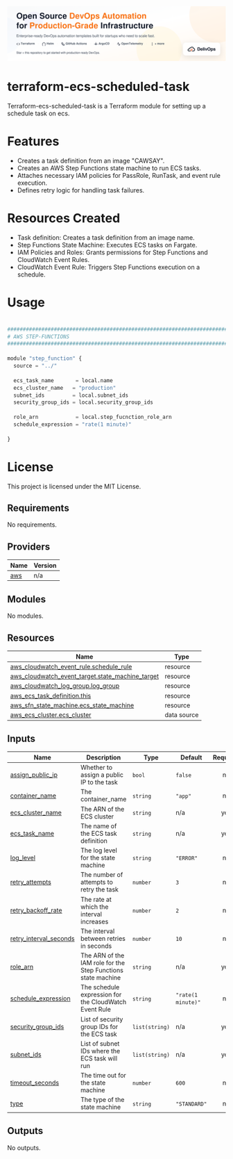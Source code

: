 [![DelivOps banner](https://raw.githubusercontent.com/delivops/.github/main/images/banner.png?raw=true)](https://delivops.com)

# terraform-ecs-scheduled-task

Terraform-ecs-scheduled-task is a Terraform module for setting up a schedule task on ecs.

# Features

- Creates a task definition from an image "CAWSAY".
- Creates an AWS Step Functions state machine to run ECS tasks.
- Attaches necessary IAM policies for PassRole, RunTask, and event rule execution.
- Defines retry logic for handling task failures.

# Resources Created

- Task definition: Creates a task definition from an image name.
- Step Functions State Machine: Executes ECS tasks on Fargate.
- IAM Policies and Roles: Grants permissions for Step Functions and CloudWatch Event Rules.
- CloudWatch Event Rule: Triggers Step Functions execution on a schedule.

# Usage

```python

################################################################################
# AWS STEP-FUNCTIONS
################################################################################

module "step_function" {
  source = "../"

  ecs_task_name       = local.name
  ecs_cluster_name   = "production"
  subnet_ids         = local.subnet_ids
  security_group_ids = local.security_group_ids

  role_arn            = local.step_fucnction_role_arn
  schedule_expression = "rate(1 minute)"

}

```

# License

This project is licensed under the MIT License.

<!-- BEGIN_TF_DOCS -->
## Requirements

No requirements.

## Providers

| Name | Version |
|------|---------|
| <a name="provider_aws"></a> [aws](#provider\_aws) | n/a |

## Modules

No modules.

## Resources

| Name | Type |
|------|------|
| [aws_cloudwatch_event_rule.schedule_rule](https://registry.terraform.io/providers/hashicorp/aws/latest/docs/resources/cloudwatch_event_rule) | resource |
| [aws_cloudwatch_event_target.state_machine_target](https://registry.terraform.io/providers/hashicorp/aws/latest/docs/resources/cloudwatch_event_target) | resource |
| [aws_cloudwatch_log_group.log_group](https://registry.terraform.io/providers/hashicorp/aws/latest/docs/resources/cloudwatch_log_group) | resource |
| [aws_ecs_task_definition.this](https://registry.terraform.io/providers/hashicorp/aws/latest/docs/resources/ecs_task_definition) | resource |
| [aws_sfn_state_machine.ecs_state_machine](https://registry.terraform.io/providers/hashicorp/aws/latest/docs/resources/sfn_state_machine) | resource |
| [aws_ecs_cluster.ecs_cluster](https://registry.terraform.io/providers/hashicorp/aws/latest/docs/data-sources/ecs_cluster) | data source |

## Inputs

| Name | Description | Type | Default | Required |
|------|-------------|------|---------|:--------:|
| <a name="input_assign_public_ip"></a> [assign\_public\_ip](#input\_assign\_public\_ip) | Whether to assign a public IP to the task | `bool` | `false` | no |
| <a name="input_container_name"></a> [container\_name](#input\_container\_name) | The container\_name | `string` | `"app"` | no |
| <a name="input_ecs_cluster_name"></a> [ecs\_cluster\_name](#input\_ecs\_cluster\_name) | The ARN of the ECS cluster | `string` | n/a | yes |
| <a name="input_ecs_task_name"></a> [ecs\_task\_name](#input\_ecs\_task\_name) | The name of the ECS task definition | `string` | n/a | yes |
| <a name="input_log_level"></a> [log\_level](#input\_log\_level) | The log level for the state machine | `string` | `"ERROR"` | no |
| <a name="input_retry_attempts"></a> [retry\_attempts](#input\_retry\_attempts) | The number of attempts to retry the task | `number` | `3` | no |
| <a name="input_retry_backoff_rate"></a> [retry\_backoff\_rate](#input\_retry\_backoff\_rate) | The rate at which the interval increases | `number` | `2` | no |
| <a name="input_retry_interval_seconds"></a> [retry\_interval\_seconds](#input\_retry\_interval\_seconds) | The interval between retries in seconds | `number` | `10` | no |
| <a name="input_role_arn"></a> [role\_arn](#input\_role\_arn) | The ARN of the IAM role for the Step Functions state machine | `string` | n/a | yes |
| <a name="input_schedule_expression"></a> [schedule\_expression](#input\_schedule\_expression) | The schedule expression for the CloudWatch Event Rule | `string` | `"rate(1 minute)"` | no |
| <a name="input_security_group_ids"></a> [security\_group\_ids](#input\_security\_group\_ids) | List of security group IDs for the ECS task | `list(string)` | n/a | yes |
| <a name="input_subnet_ids"></a> [subnet\_ids](#input\_subnet\_ids) | List of subnet IDs where the ECS task will run | `list(string)` | n/a | yes |
| <a name="input_timeout_seconds"></a> [timeout\_seconds](#input\_timeout\_seconds) | The time out for the state machine | `number` | `600` | no |
| <a name="input_type"></a> [type](#input\_type) | The type of the state machine | `string` | `"STANDARD"` | no |

## Outputs

No outputs.
<!-- END_TF_DOCS -->
